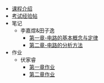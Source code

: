 - [课程介绍](docs/课内笔记/大二上/电路与电子学/README.md)
- [考试经验帖](docs/课内笔记/大二上/电路与电子学/考试经验帖.md)
- 笔记
  - 李嘉煜&田子逸
    - [第一章-电路的基本概念与定律](docs/课内笔记/大二上/电路与电子学/笔记/李嘉煜&田子逸/第一章-电路的基本概念与定律.md)
    - [第二章-电路的分析方法](docs/课内笔记/大二上/电路与电子学/笔记/李嘉煜&田子逸/第二章-电路的分析方法.md)
- 作业
  - 伏家睿
    - [第一章作业](docs/课内笔记/大二上/电路与电子学/作业/伏家睿/第一章作业.md)
    - [第二章作业](docs/课内笔记/大二上/电路与电子学/作业/伏家睿/第二章作业.md)